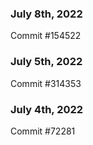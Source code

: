 ### July 8th, 2022

Commit #154522

### July 5th, 2022

Commit #314353


### July 4th, 2022

Commit #72281
